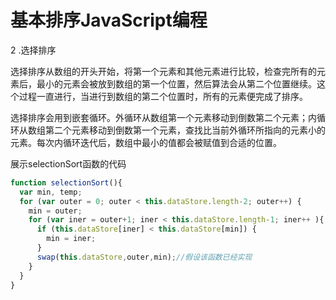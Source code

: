 # 基本排序JavaScript编程

2 .选择排序

选择排序从数组的开头开始，将第一个元素和其他元素进行比较，检查完所有的元素后，最小的元素会被放到数组的第一个位置，然后算法会从第二个位置继续。这个过程一直进行，当进行到数组的第二个位置时，所有的元素便完成了排序。

选择排序会用到嵌套循环。外循环从数组第一个元素移动到倒数第二个元素；内循环从数组第二个元素移动到倒数第一个元素，查找比当前外循环所指向的元素小的元素。每次内循环迭代后，数组中最小的值都会被赋值到合适的位置。

展示selectionSort函数的代码
```JavaScript
function selectionSort(){
  var min, temp;
  for (var outer = 0; outer < this.dataStore.length-2; outer++) {
    min = outer;
    for (var iner = outer+1; iner < this.dataStore.length-1; iner++ ){
      if (this.dataStore[iner] < this.dataStore[min]) {
        min = iner;
      }
      swap(this.dataStore,outer,min);//假设该函数已经实现
    }
  }
}
```


